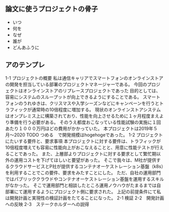 ## 論文に使うプロジェクトの骨子
* いつ
* 何を
* なぜ
* 誰が
* どんあふうに



## アのテンプレ
1-1 プロジェクトの概要
私は通信キャリアでスマートフォンのオンラインストアの開発を担当している部署のプロジェクトマネージャーである。
今回のプロジェクトはオンラインストアのリプレースプロジェクトであった
目的としては、容易にシステムのスループットが向上できるようにすることである。
スマートフォンのうれゆきは、クリスマスや入学シーズンなどにキャンペーンを行うとトラフィックが通常時の10倍程度に増加する。
現状のオンラインストアシステムはオンプレミス上に構築されており、性能を向上させるために１ヶ月程度まえより準備を行う必要がある。
そのうえ都度おこなっている性能試験の実施に１回あたり１０００万円ほどの費用がかかっていた。
本プロジェクトは2019年５月〜2020  TODO つめる　で開発規模はhogehogeであった。
1-2 プロジェクトにたいする要件と、要求事項
本プロジェクトに対する要件は、トラフィックが10倍程度増えても容易に性能向上がおこなえることと、用意に性能テストが行えることであった。
また、上層部よりプロジェクトに対する要求として繁忙期以外の運用コストを下げてほしいと要望があった。
そこで我々は、M社が提供するクラウドサービスとP社が提供するコンテナオーケストレーション基盤（k8s）を利用することでこの要件、要求をみたすことにした。
ただ、自社の運用部門ではパブリッククラウドやコンテナオーケストレーション基盤を運用するスキルがなかった。
そこで運用部門と相談したところ運用ノウハウがたまるまでは自部署にて運用するようにプロジェクト側に要求された。
上記の前提条件にて私は開発計画と実現性の検証計画をたてることになった。
2-1 検証
2-2　開発計画への反映
2-3　ステークホルダーへの説得




